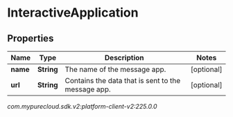 # InteractiveApplication


## Properties

| Name | Type | Description | Notes |
| ------------ | ------------- | ------------- | ------------- |
| **name** | **String** | The name of the message app. |  [optional] |
| **url** | **String** | Contains the data that is sent to the message app. |  [optional] |




_com.mypurecloud.sdk.v2:platform-client-v2:225.0.0_

